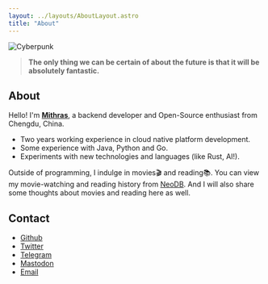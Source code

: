 ```yaml
---
layout: ../layouts/AboutLayout.astro
title: "About"
---
```


![Cyberpunk](https://image.akrab.top/blog-picture/2024/04/6e45422aeade1752016339be91b9b95c.png)

> **The only thing we can be certain of about the future is that it will be absolutely fantastic.**

## About

Hello! I'm **[Mithras](https://akrab.top)**, a backend developer and Open-Source enthusiast from Chengdu, China.

- Two years working experience in cloud native platform development.
- Some experience with Java, Python and Go.
- Experiments with new technologies and languages (like Rust, AI!).

Outside of programming, I indulge in movies🎬 and reading📚. You can view my movie-watching and reading history from [NeoDB](https://neodb.social/users/mithrasu/). And I will also share some thoughts about movies and reading here as well.

## Contact

- [Github](https://github.com/mithrasu)
- [Twitter](https://twitter.com/mithrasuy)
- [Telegram](https://t.me/mithrasu)
- [Mastodon](https://mastodon.social/@mithrasu)
- [Email](mithrasuy@gmail.com)
